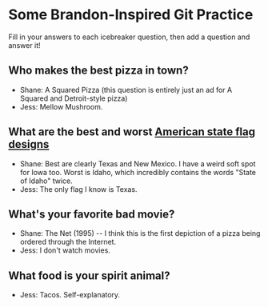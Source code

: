 # Some Brandon-Inspired Git Practice
Fill in your answers to each icebreaker question, then add a question and answer it!

## Who makes the best pizza in town? 
* Shane: A Squared Pizza (this question is entirely just an ad for A Squared and Detroit-style pizza)
* Jess: Mellow Mushroom.

## What are the best and worst [American state flag designs](https://en.wikipedia.org/wiki/Flags_of_the_U.S._states_and_territories)
* Shane: Best are clearly Texas and New Mexico. I have a weird soft spot for Iowa too. Worst is Idaho, which incredibly contains the words "State of Idaho" twice. 
* Jess: The only flag I know is Texas.

## What's your favorite bad movie?
* Shane: The Net (1995) -- I think this is the first depiction of a pizza being ordered through the Internet. 
* Jess: I don't watch movies. 

## What food is your spirit animal?
* Jess: Tacos. Self-explanatory. 
